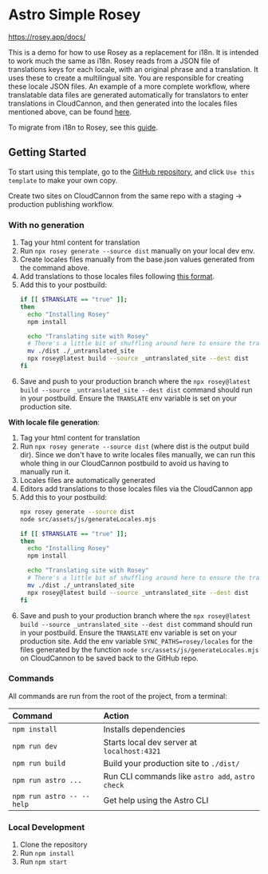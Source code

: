 # Astro Simple Rosey 

https://rosey.app/docs/

This is a demo for how to use Rosey as a replacement for i18n. It is intended to work much the same as i18n. Rosey reads from a JSON file of translations keys for each locale, with an original phrase and a translation. It uses these to create a multilingual site. You are responsible for creating these locale JSON files. An example of a more complete workflow, where translatable data files are generated automatically for translators to enter translations in CloudCannon, and then generated into the locales files mentioned above, can be found [here](https://github.com/CloudCannon/rcc).

To migrate from i18n to Rosey, see this [guide](https://cloudcannon.com/documentation/guides/rosey-migration-guide/migrating-to-rosey/).

## Getting Started

To start using this template, go to the [GitHub repository](https://github.com/CloudCannon/astro-starter/), and click `Use this template` to make your own copy.

Create two sites on CloudCannon from the same repo with a staging -> production publishing workflow.

### With no generation
1. Tag your html content for translation
2. Run `npx rosey generate --source dist` manually on your local dev env.
3. Create locales files manually from the base.json values generated from the command above.
4. Add translations to those locales files following [this format](https://rosey.app/docs/#creating-locale-files).
5. Add this to your postbuild:
    ```bash
    if [[ $TRANSLATE == "true" ]];
    then
      echo "Installing Rosey"
      npm install

      echo "Translating site with Rosey"
      # There's a little bit of shuffling around here to ensure the translated site ends up where CloudCannon picks up your site
      mv ./dist ./_untranslated_site
      npx rosey@latest build --source _untranslated_site --dest dist
    fi
    ```
6. Save and push to your production branch where the `npx rosey@latest build --source _untranslated_site --dest dist` command should run in your postbuild. Ensure the `TRANSLATE` env variable is set on your production site.

**With locale file generation**:
1. Tag your html content for translation
2. Run `npx rosey generate --source dist` (where dist is the output build dir). Since we don't have to write locales files manually, we can run this whole thing in our CloudCannon postbuild to avoid us having to manually run it.
3. Locales files are automatically generated
4. Editors add translations to those locales files via the CloudCannon app
5. Add this to your postbuild:
    ```bash
    npx rosey generate --source dist
    node src/assets/js/generateLocales.mjs

    if [[ $TRANSLATE == "true" ]];
    then
      echo "Installing Rosey"
      npm install

      echo "Translating site with Rosey"
      # There's a little bit of shuffling around here to ensure the translated site ends up where CloudCannon picks up your site
      mv ./dist ./_untranslated_site
      npx rosey@latest build --source _untranslated_site --dest dist
    fi
    ```
6. Save and push to your production branch where the `npx rosey@latest build --source _untranslated_site --dest dist` command should run in your postbuild. Ensure the `TRANSLATE` env variable is set on your production site. Add the env variable `SYNC_PATHS=rosey/locales` for the files generated by the function `node src/assets/js/generateLocales.mjs` on CloudCannon to be saved back to the GitHub repo.

### Commands

All commands are run from the root of the project, from a terminal:

| Command                   | Action                                           |
| :------------------------ | :----------------------------------------------- |
| `npm install`             | Installs dependencies                            |
| `npm run dev`             | Starts local dev server at `localhost:4321`      |
| `npm run build`           | Build your production site to `./dist/`          |
| `npm run astro ...`       | Run CLI commands like `astro add`, `astro check` |
| `npm run astro -- --help` | Get help using the Astro CLI                     |

### Local Development

1. Clone the repository
2. Run `npm install`
3. Run `npm start`
